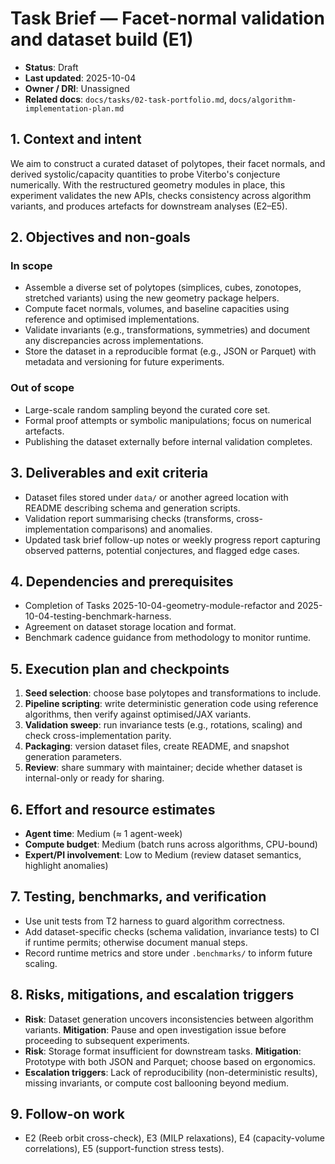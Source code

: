 # Task Brief — Facet-normal validation and dataset build (E1)

- **Status**: Draft
- **Last updated**: 2025-10-04
- **Owner / DRI**: Unassigned
- **Related docs**: `docs/tasks/02-task-portfolio.md`, `docs/algorithm-implementation-plan.md`

## 1. Context and intent
We aim to construct a curated dataset of polytopes, their facet normals, and derived systolic/capacity quantities to probe Viterbo's conjecture numerically. With the restructured geometry modules in place, this experiment validates the new APIs, checks consistency across algorithm variants, and produces artefacts for downstream analyses (E2–E5).

## 2. Objectives and non-goals

### In scope
- Assemble a diverse set of polytopes (simplices, cubes, zonotopes, stretched variants) using the new geometry package helpers.
- Compute facet normals, volumes, and baseline capacities using reference and optimised implementations.
- Validate invariants (e.g., transformations, symmetries) and document any discrepancies across implementations.
- Store the dataset in a reproducible format (e.g., JSON or Parquet) with metadata and versioning for future experiments.

### Out of scope
- Large-scale random sampling beyond the curated core set.
- Formal proof attempts or symbolic manipulations; focus on numerical artefacts.
- Publishing the dataset externally before internal validation completes.

## 3. Deliverables and exit criteria
- Dataset files stored under `data/` or another agreed location with README describing schema and generation scripts.
- Validation report summarising checks (transforms, cross-implementation comparisons) and anomalies.
- Updated task brief follow-up notes or weekly progress report capturing observed patterns, potential conjectures, and flagged edge cases.

## 4. Dependencies and prerequisites
- Completion of Tasks 2025-10-04-geometry-module-refactor and 2025-10-04-testing-benchmark-harness.
- Agreement on dataset storage location and format.
- Benchmark cadence guidance from methodology to monitor runtime.

## 5. Execution plan and checkpoints
1. **Seed selection**: choose base polytopes and transformations to include.
2. **Pipeline scripting**: write deterministic generation code using reference algorithms, then verify against optimised/JAX variants.
3. **Validation sweep**: run invariance tests (e.g., rotations, scaling) and check cross-implementation parity.
4. **Packaging**: version dataset files, create README, and snapshot generation parameters.
5. **Review**: share summary with maintainer; decide whether dataset is internal-only or ready for sharing.

## 6. Effort and resource estimates
- **Agent time**: Medium (≈ 1 agent-week)
- **Compute budget**: Medium (batch runs across algorithms, CPU-bound)
- **Expert/PI involvement**: Low to Medium (review dataset semantics, highlight anomalies)

## 7. Testing, benchmarks, and verification
- Use unit tests from T2 harness to guard algorithm correctness.
- Add dataset-specific checks (schema validation, invariance tests) to CI if runtime permits; otherwise document manual steps.
- Record runtime metrics and store under `.benchmarks/` to inform future scaling.

## 8. Risks, mitigations, and escalation triggers
- **Risk**: Dataset generation uncovers inconsistencies between algorithm variants. **Mitigation**: Pause and open investigation issue before proceeding to subsequent experiments.
- **Risk**: Storage format insufficient for downstream tasks. **Mitigation**: Prototype with both JSON and Parquet; choose based on ergonomics.
- **Escalation triggers**: Lack of reproducibility (non-deterministic results), missing invariants, or compute cost ballooning beyond medium.

## 9. Follow-on work
- E2 (Reeb orbit cross-check), E3 (MILP relaxations), E4 (capacity-volume correlations), E5 (support-function stress tests).
